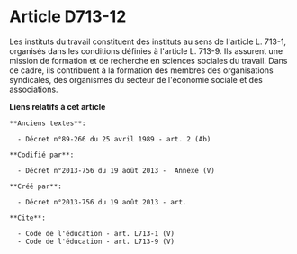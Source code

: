 # Article D713-12

Les instituts du travail constituent des instituts au sens de l'article L. 713-1, organisés dans les conditions définies à
l'article L. 713-9. Ils assurent une mission de formation et de recherche en sciences sociales du travail. Dans ce cadre, ils
contribuent à la formation des membres des organisations syndicales, des organismes du secteur de l'économie sociale et des
associations.

**Liens relatifs à cet article**

	**Anciens textes**:

	  - Décret n°89-266 du 25 avril 1989 - art. 2 (Ab)

	**Codifié par**:

	  - Décret n°2013-756 du 19 août 2013 -  Annexe (V)

	**Créé par**:

	  - Décret n°2013-756 du 19 août 2013 - art.

	**Cite**:

	  - Code de l'éducation - art. L713-1 (V)
	  - Code de l'éducation - art. L713-9 (V)
